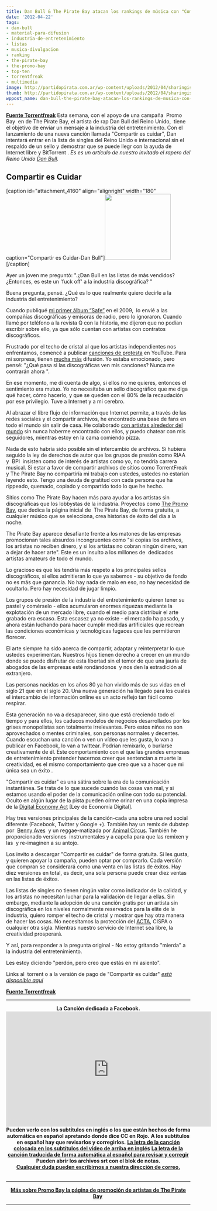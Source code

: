 ```yaml
---
title: Dan Bull & The Pirate Bay atacan los rankings de música con "Compartir es cuidar"
date: '2012-04-22'
tags:
- dan-bull
- material-para-difusion
- industria-de-entretenimiento
- listas
- musica-divulgacion
- ranking
- the-pirate-bay
- the-promo-bay
- top-ten
- torrentfreak
- multimedia
image: http://partidopirata.com.ar/wp-content/uploads/2012/04/sharingiscaring.jpg
thumb: http://partidopirata.com.ar/wp-content/uploads/2012/04/sharingiscaring-150x150.jpg
wppost_name: dan-bull-the-pirate-bay-atacan-los-rankings-de-musica-con-compartir-es-cuidar
---
```


<strong><a href="https://torrentfreak.com/dan-bull-pirate-bay-attack-the-charts-with-sharing-is-caring-120422/" target="_blank">Fuente Torrentfreak</a></strong>
Esta semana, con el apoyo de una campaña  Promo Bay  en de The Pirate Bay, el artista de rap Dan Bull del Reino Unido,  tiene el objetivo de enviar un mensaje a la industria del entretenimiento. Con el lanzamiento de una nueva canción llamada "Compartir es cuidar", Dan intentará entrar en la lista de singles del Reino Unido e internacional sin el respaldo de un sello y demostrar que se puede llegr con la ayuda de Internet libre y BitTorrent .
<em>Es es un artículo de nuestro invitado el rapero del Reino Unido <a href="http://itsdanbull.com/">Dan Bull</a>.</em>
<h2>Compartir es Cuidar</h2>
[caption id="attachment_4160" align="alignright" width="180" caption="Compartir es Cuidar-Dan Bull"]<a href="http://partidopirata.com.ar/wp-content/uploads/2012/04/sharingiscaring.jpg"><img class="size-full wp-image-4160" title="sharingiscaring" src="http://partidopirata.com.ar/wp-content/uploads/2012/04/sharingiscaring.jpg" alt="" width="180" height="180" /></a>[/caption]

Ayer un joven me preguntó: ".¿Dan Bull en las listas de más vendidos? ¿Entonces, es este un 'fuck off' a la industria discográfica? "

Buena pregunta, pensé. ¿Qué es lo que realmente quiero decirle a la industria del entretenimiento?

Cuando publiqué <a href="http://www.youtube.com/playlist?list=PL4A69A412A2320BEE&amp;feature=mh_lolz">mi primer álbum “Safe”</a> en el 2009,  lo envié a las compañías discográficas y emisoras de radio, pero lo ignoraron. Cuando llamé por teléfono a la revista Q con la historia, me dijeron que no podían escribir sobre ello, ya que sólo cuentan con artistas con contratos discográficos.

Frustrado por el techo de cristal al que los artistas independientes nos enfrentamos, comencé a publicar <a href="http://www.youtube.com/watch?v=HL9-esIM2CY">canciones de protesta</a> en YouTube. Para mi sorpresa, tienen <a href="http://www.youtube.com/watch?v=EAib4WLX67I">mucha más</a> difusión. Yo estaba emocionado, pero pensé: "¿Qué pasa si las discográficas ven mis canciones? Nunca me contrarán ahora ".

En ese momento, me di cuenta de algo, si ellos no me quieres, entonces el sentimiento era mutuo. Yo no necesitaba un sello discográfico que me diga qué hacer, cómo hacerlo, y que se queden con el 80% de la recaudación por ese privilegio. Tuve a Internet y a mi cerebro.

Al abrazar el libre flujo de información que Internet permite, a través de las redes sociales y el compartir archivos, he encontrado una base de fans en todo el mundo sin salir de casa. He colaborado <a href="http://www.youtube.com/watch?v=5MtZGB5dWLE">con artistas alrededor del mundo</a> sin nunca haberme encontrado con ellos, y puedo chatear con mis seguidores, mientras estoy en la cama comiendo pizza.

Nada de esto habría sido posible sin el intercambio de archivos. Si hubiera seguido la ley de derechos de autor que los grupos de presión como RIAA y  BPI  insisten como de interés de artistas como yo, no tendría carrera musical. Si estar a favor de compartir archivos de sitios como TorrentFreak y The Pirate Bay no compartiría mi trabajo con ustedes, ustedes no estarían leyendo esto. Tengo una deuda de gratitud con cada persona que ha rippeado, quemado, copiado y compartido todo lo que he hecho.

Sitios como The Pirate Bay hacen más para ayudar a los artistas sin discográficas que los lobbystas de la industria. Proyectos como <a href="http://thepiratebay.se/promo">The Promo Bay</a>, que dedica la página inicial de  The Pirate Bay, de forma gratuita, a cualquier músico que se selecciona, crea historias de éxito del día a la  noche.

The Pirate Bay aparece desafiante frente a los matones de las empresas promocionan tales absurdos incongruentes como "si copias los archivos, los artistas no reciben dinero, y si los artistas no cobran ningún dinero, van a dejar de hacer arte". Este es un insulto a los millones de  dedicados artistas amateurs de todo el mundo.

Lo gracioso es que les tendría más respeto a los principales sellos discográficos, si ellos admitieran lo que ya sabemos - su objetivo de fondo no es más que ganancia. No hay nada de malo en eso, no hay necesidad de ocultarlo. Pero hay necesidad de jugar limpio.

Los grupos de presión de la industria del entretenimiento quieren tener su pastel y comérselo - ellos acumularon enormes riquezas mediante la explotación de un mercado libre, cuando el medio para distribuir el arte grabado era escaso. Esta escasez ya no existe - el mercado ha pasado, y ahora están luchando para hacer cumplir medidas artificiales que recrean las condiciones económicas y tecnológicas fugaces que les permitieron florecer.

El arte siempre ha sido acerca de compartir, adaptar y reinterpretar lo que ustedes experimentan. Nuestros hijos tienen derecho a crecer en un mundo donde se puede disfrutar de esta libertad sin el temor de que una jauría de abogados de las empresas esté rondándonos  y nos den la extradición al extranjero.

Las personas nacidas en los años 80 ya han vivido más de sus vidas en el siglo 21 que en el siglo 20. Una nueva generación ha llegado para los cuales el intercambio de información online es un acto reflejo tan fácil como respirar.

Esta generación no va a desaparecer, sino que está creciendo todo el tiempo y para ellos, los caducos modelos de negocios desarrollados por los grises monopolistas son totalmente irrelevantes. Pero estos niños no son aprovechados o mentes criminales, son personas normales y decentes. Cuando escuchan una canción o ven un vídeo que les gusta, lo van a publicar en Facebook, lo van a twittear. Podrían remixarlo, o burlarse creativamente de él. Este comportamiento con el que las grandes empresas de entretenimiento pretender hacernos creer que sentencian a muerte la creatividad, es el mismo comportamiento que creo que va a hacer que mi única sea un éxito .

"Compartir es cuidar" es una sátira sobre la era de la comunicación instantánea. Se trata de lo que sucede cuando las cosas van mal, y si estamos usando el poder de la comunicación online con todo su potencial. Oculto en algún lugar de la pista pueden oírme orinar en una copia impresa de la <a href="http://www.youtube.com/watch?v=6_P4lJD_OPI">Digital Economy Act</a> [Ley de Economía Digital].

Hay tres versiones principales de la canción-cada una sobre una red social diferente (Facebook, Twitter y Google +). También hay un remix de dubstep por  <a href="http://www.facebook.com/BennyAvesMusic">Benny Aves</a>  y un reggae-matizada por <a href="http://www.facebook.com/animalcircus">Animal Circus</a>. También he proporcionado versiones  instrumentales y a capella para que las remixen y las  y re-imaginen a su antojo.

Los invito a descargar "Compartir es cuidar" de forma gratuita. Si les gusta, y quieren apoyar la campaña, pueden optar por comprarlo. Cada versión que compran se considerará como una venta en las listas de éxitos. Hay diez versiones en total, es decir, una sola persona puede crear diez ventas en las listas de éxitos.

Las listas de singles no tienen ningún valor como indicador de la calidad, y los artistas no necesitan luchar para la validación de llegar a ellas. Sin embargo, mediante la adopción de una canción gratis por un artista sin discográfica en los niveles normalmente reservados para la elite de la industria, quiero romper el techo de cristal y mostrar que hay otra manera de hacer las cosas. No necesitamos la protección del <a href="http://www.youtube.com/watch?v=elUwRb4DroU">ACTA</a>, CISPA o cualquier otra sigla. Mientras nuestro servicio de Internet sea libre, la creatividad prosperará.

Y así, para responder a la pregunta original - No estoy gritando "mierda" a la industria del entretenimiento.

Les estoy diciendo "perdón, pero creo que estás en mi asiento".

Links al  torrent o a la versión de pago de "Compartir es cuidar" <em><a href="http://itsdanbull.com/single">está disponible aquí</a></em>

<strong><a href="https://torrentfreak.com/dan-bull-pirate-bay-attack-the-charts-with-sharing-is-caring-120422/" target="_blank">Fuente Torrentfreak</a>
</strong>

<hr />

<center><strong>La Canción dedicada a Facebook.</strong></center><center>
<iframe src="http://www.youtube.com/embed/tsx8tlKFEcM" frameborder="0" width="560" height="315"></iframe>
<strong>Pueden verlo con los subtítulos en inglés o los que están hechos de forma automática en español apretando donde dice CC en Rojo.</strong>
<strong> A los subtítulos en español hay que revisarlos y corregirlos.</strong>
<strong> <a href="https://rapidshare.com/#!download|487p6|2811841497|danbull.srt|7" target="_blank">La letra de la canción colocada en los subtítulos del video de arriba en inglés</a></strong>
<strong> <a href="https://rapidshare.com/files/4210634869/danbulles.srt" target="_blank">La letra de la canción traducida de forma automática al español para revisar y corregir</a></strong></center><center><strong>Pueden abrir los archivos srt con el blok de notas.</strong></center><center><strong><a href="http://partidopirata.com.ar/contacto">Cualquier duda pueden escribirnos a nuestra dirección de correo.</a></strong></center>&nbsp;

<hr />
<p style="text-align: center;"><strong><a href="http://partidopirata.com.ar/3811/mas-de-5000-artistas-en-la-cola-de-the-pirate-bay-promotion">Más sobre Promo Bay la página de promoción de artistas de The Pirate Bay</a> </strong></p>


<hr />
